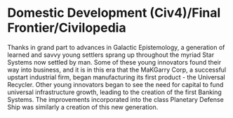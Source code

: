 # Domestic Development (Civ4)/Final Frontier/Civilopedia

Thanks in grand part to advances in Galactic Epistemology, a generation of learned and savvy young settlers sprang up throughout the myriad Star Systems now settled by man. Some of these young innovators found their way into business, and it is in this era that the MaKGarry Corp, a successful upstart industrial firm, began manufacturing its first product - the Universal Recycler. Other young innovators began to see the need for capital to fund universal infrastructure growth, leading to the creation of the first Banking Systems. The improvements incorporated into the class Planetary Defense Ship was similarly a creation of this new generation.